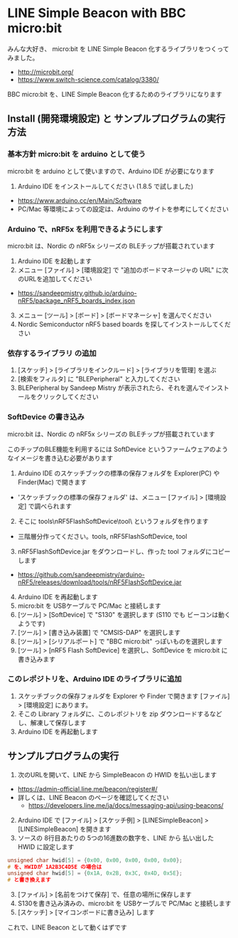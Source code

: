 # LINE Simple Beacon with BBC micro:bit

みんな大好き、 micro:bit を LINE Simple Beacon 化するライブラリをつくってみました。

  - http://microbit.org/
  - https://www.switch-science.com/catalog/3380/


BBC micro:bit を、LINE Simple Beacon 化するためのライブラリになります

## Install (開発環境設定) と サンプルプログラムの実行方法

### 基本方針 micro:bit を arduino として使う

micro:bit を arduino として使いますので、Arduino IDE が必要になります

1. Arduino IDE をインストールしてください (1.8.5 で試しました)
  - https://www.arduino.cc/en/Main/Software
  - PC/Mac 等環境によっての設定は、Arduino のサイトを参考にしてください

### Arduino で、nRF5x を利用できるようにします

micro:bit は、Nordic の nRF5x シリーズの BLEチップが搭載されています

1. Arduino IDE を起動します
2. メニュー [ファイル] > [環境設定] で "追加のボードマネージャの URL" に次のURLを追加してください
  - https://sandeepmistry.github.io/arduino-nRF5/package_nRF5_boards_index.json
3. メニュー [ツール] > [ボード] > [ボードマネーシャ] を選んでください
4. Nordic Semiconductor nRF5 based boards を探してインストールしてください

### 依存するライブラリ の追加

1. [スケッチ] > [ライブラリをインクルード] > [ライブラリを管理] を選ぶ
2. [検索をフィルタ] に "BLEPeripheral" と入力してください
3. BLEPeripheral by Sandeep Mistry が表示されたら、それを選んでインストールをクリックしてください

### SoftDevice の書き込み

micro:bit は、Nordic の nRF5x シリーズの BLEチップが搭載されています

このチップのBLE機能を利用するには SoftDevice というファームウェアのようなイメージを書き込む必要があります

1. Arduino IDE のスケッチブックの標準の保存フォルダを Explorer(PC) や Finder(Mac) で開きます 
  - 'スケッチブックの標準の保存フォルダ' は、メニュー [ファイル] > [環境設定] で調べられます
2. そこに tools\nRF5FlashSoftDevice\tool\ というフォルダを作ります 
  - 三階層分作ってください。tools, nRF5FlashSoftDevice, tool
3. nRF5FlashSoftDevice.jar をダウンロードし、作った tool フォルダにコピーします
  - https://github.com/sandeepmistry/arduino-nRF5/releases/download/tools/nRF5FlashSoftDevice.jar
4. Arduino IDE を再起動します
5. micro:bit を USBケーブルで PC/Mac と接続します
6. [ツール] > [SoftDevice] で "S130" を選択します (S110 でも ビーコンは動くようです)
7. [ツール] > [書き込み装置] で "CMSIS-DAP" を選択します
8. [ツール] > [シリアルポート] で "BBC micro:bit" っぽいものを選択します
9. [ツール] > [nRF5 Flash SoftDevice] を選択し、SoftDevice を micro:bit に書き込みます

### このレポジトリを、Arduino IDE のライブラリに追加

1. スケッチブックの保存フォルダを Explorer や Finder で開きます [ファイル] > [環境設定] にあります。
2. そこの Library フォルダに、このレポジトリを zip ダウンロードするなどし、解凍して保存します
3. Arduino IDE を再起動します

## サンプルプログラムの実行

1. 次のURLを開いて、LINE から SimpleBeacon の HWID を払い出します
  - https://admin-official.line.me/beacon/register#/
  - 詳しくは、LINE Beacon のページを確認してください
    - https://developers.line.me/ja/docs/messaging-api/using-beacons/
2. Arduino IDE で [ファイル] > [スケッチ例] > [LINESimpleBeacon] > [LINESimpleBeacon] を開きます
3. ソースの 8行目あたりの 5つの16進数の数字を、LINE から 払い出した HWID に設定します
  ```c++
  unsigned char hwid[5] = {0x00, 0x00, 0x00, 0x00, 0x00};
  # を、HWIDが 1A2B3C4D5E の場合は
  unsigned char hwid[5] = {0x1A, 0x2B, 0x3C, 0x4D, 0x5E};
  # と書き換えます
  ```
3. [ファイル] > [名前をつけて保存] で、任意の場所に保存します
4. S130を書き込み済みの、micro:bit を USBケーブルで PC/Mac と接続します
5. [スケッチ] > [マイコンボードに書き込み] します

これで、LINE Beacon として動くはずです 

